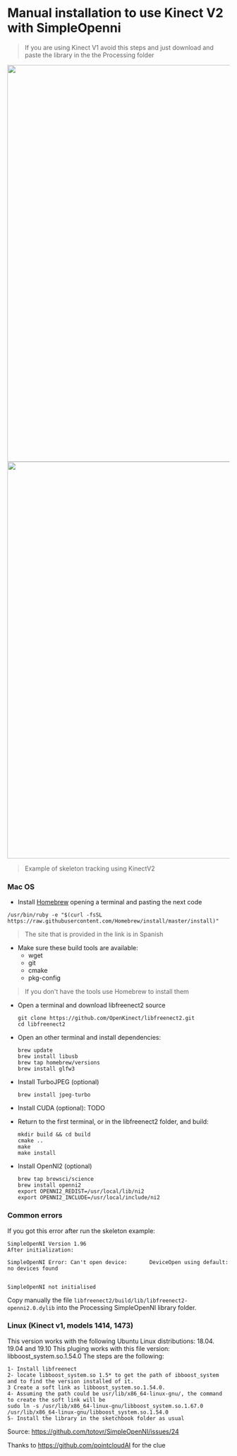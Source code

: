 # Manual installation to use Kinect V2 with SimpleOpenni

> If you are using Kinect V1 avoid this steps and just download and paste the library in the the Processing folder

<img src="Assets/threshold.gif" width="900">

<img src="Assets/Kinect_V2_Tracking.gif" width="900">

   > Example of skeleton tracking using KinectV2

### Mac OS

* Install [Homebrew](https://brew.sh/index_es) opening a terminal and pasting the next code

``` terminal
/usr/bin/ruby -e "$(curl -fsSL https://raw.githubusercontent.com/Homebrew/install/master/install)"
```
> The site that is provided in the link is in Spanish

- Make sure these build tools are available:
  - wget
  - git
  - cmake
  - pkg-config

> If you don't have the tools use Homebrew to install them

- Open a terminal and download libfreenect2 source
  ```
  git clone https://github.com/OpenKinect/libfreenect2.git
  cd libfreenect2
  ```

- Open an other terminal and install dependencies:
  ```
  brew update
  brew install libusb
  brew tap homebrew/versions
  brew install glfw3
  ```

- Install TurboJPEG (optional)
  ```
  brew install jpeg-turbo
  ```

- Install CUDA (optional): TODO

- Return to the first terminal, or in the libfreenect2 folder, and build:
  ```
  mkdir build && cd build
  cmake ..
  make
  make install
  ```

- Install OpenNI2 (optional)
  ```
  brew tap brewsci/science
  brew install openni2
  export OPENNI2_REDIST=/usr/local/lib/ni2
  export OPENNI2_INCLUDE=/usr/local/include/ni2
  ```

### Common errors

   If you got this error after run the skeleton example:

   ```
   SimpleOpenNI Version 1.96
   After initialization:

   SimpleOpenNI Error: Can't open device:		DeviceOpen using default: no devices found


   SimpleOpenNI not initialised
   ```
   
   Copy manually the file `libfreenect2/build/lib/libfreenect2-openni2.0.dylib` into the Processing SimpleOpenNI library folder.

### Linux (Kinect v1, models 1414, 1473)

This version works with the following Ubuntu Linux distributions: 18.04. 19.04 and 19.10
This pluging works with this file version: libboost_system.so.1.54.0
The steps are the following:

    1- Install libfreenect
    2- locate libboost_system.so 1.5* to get the path of ibboost_system and to find the version installed of it.
    3 Create a soft link as libboost_system.so.1.54.0.
    4- Assuming the path could be usr/lib/x86_64-linux-gnu/, the command to create the soft link will be
    sudo ln -s /usr/lib/x86_64-linux-gnu/libboost_system.so.1.67.0 /usr/lib/x86_64-linux-gnu/libboost_system.so.1.54.0
    5- Install the library in the sketchbook folder as usual

Source: https://github.com/totovr/SimpleOpenNI/issues/24 

Thanks to https://github.com/pointcloudAI for the clue
